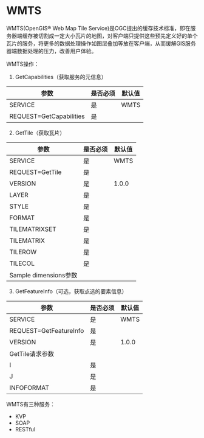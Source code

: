 #  WMTS
WMTS(OpenGIS® Web Map Tile Service)是OGC提出的缓存技术标准，即在服务器端缓存被切割成一定大小瓦片的地图，对客户端只提供这些预先定义好的单个瓦片的服务，将更多的数据处理操作如图层叠加等放在客户端，从而缓解GIS服务器端数据处理的压力，改善用户体验。

WMTS操作：

1. GetCapabilities（获取服务的元信息）

|参数|是否必须|默认值|
|----|------|------|
|SERVICE|是|WMTS|
|REQUEST=GetCapabilities|是||

2. GetTile（获取瓦片）

|参数|是否必须|默认值|
|----|------|------|
|SERVICE|是|WMTS|
|REQUEST=GetTile|是||
|VERSION|是|1.0.0|
|LAYER|是||
|STYLE|是||
|FORMAT|是| |
|TILEMATRIXSET|是||
|TILEMATRIX|是||
|TILEROW|是||
|TILECOL|是||
|Sample dimensions参数|||
     
3. GetFeatureInfo（可选，获取点选的要素信息）

|参数|是否必须|默认值|
|----|------|------|
|SERVICE|是|WMTS|
|REQUEST=GetFeatureInfo|是||
|VERSION|是|1.0.0|
|GetTile请求参数|||
|I|是| |
|J|是| |
|INFOFORMAT|是| |

WMTS有三种服务：
- KVP
- SOAP
- RESTful
 
